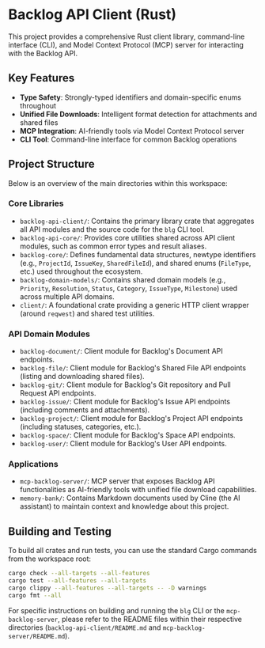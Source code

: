# Backlog API Client (Rust)

This project provides a comprehensive Rust client library, command-line interface (CLI), and Model Context Protocol (MCP) server for interacting with the Backlog API.

## Key Features

- **Type Safety**: Strongly-typed identifiers and domain-specific enums throughout
- **Unified File Downloads**: Intelligent format detection for attachments and shared files
- **MCP Integration**: AI-friendly tools via Model Context Protocol server
- **CLI Tool**: Command-line interface for common Backlog operations

## Project Structure

Below is an overview of the main directories within this workspace:

### Core Libraries
-   `backlog-api-client/`: Contains the primary library crate that aggregates all API modules and the source code for the `blg` CLI tool.
-   `backlog-api-core/`: Provides core utilities shared across API client modules, such as common error types and result aliases.
-   `backlog-core/`: Defines fundamental data structures, newtype identifiers (e.g., `ProjectId`, `IssueKey`, `SharedFileId`), and shared enums (`FileType`, etc.) used throughout the ecosystem.
-   `backlog-domain-models/`: Contains shared domain models (e.g., `Priority`, `Resolution`, `Status`, `Category`, `IssueType`, `Milestone`) used across multiple API domains.
-   `client/`: A foundational crate providing a generic HTTP client wrapper (around `reqwest`) and shared test utilities.

### API Domain Modules
-   `backlog-document/`: Client module for Backlog's Document API endpoints.
-   `backlog-file/`: Client module for Backlog's Shared File API endpoints (listing and downloading shared files).
-   `backlog-git/`: Client module for Backlog's Git repository and Pull Request API endpoints.
-   `backlog-issue/`: Client module for Backlog's Issue API endpoints (including comments and attachments).
-   `backlog-project/`: Client module for Backlog's Project API endpoints (including statuses, categories, etc.).
-   `backlog-space/`: Client module for Backlog's Space API endpoints.
-   `backlog-user/`: Client module for Backlog's User API endpoints.

### Applications
-   `mcp-backlog-server/`: MCP server that exposes Backlog API functionalities as AI-friendly tools with unified file download capabilities.
-   `memory-bank/`: Contains Markdown documents used by Cline (the AI assistant) to maintain context and knowledge about this project.

## Building and Testing

To build all crates and run tests, you can use the standard Cargo commands from the workspace root:

```bash
cargo check --all-targets --all-features
cargo test --all-features --all-targets
cargo clippy --all-features --all-targets -- -D warnings 
cargo fmt --all
```

For specific instructions on building and running the `blg` CLI or the `mcp-backlog-server`, please refer to the README files within their respective directories (`backlog-api-client/README.md` and `mcp-backlog-server/README.md`).
